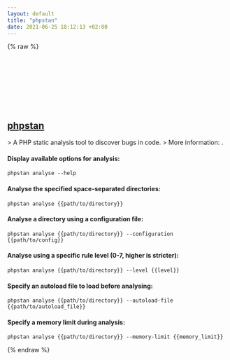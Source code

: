 ```yaml
---
layout: default
title: "phpstan"
date: 2021-06-25 18:12:13 +02:00
---
```

{% raw %}
<h2 id="phpstan">
  <a href="/en/common/phpstan.html">phpstan</a> <a href="#phpstan"><svg class="icon">
    <use href="/assets/images/unicode_sprite.svg#link" />
  </svg></a>
</h2>
> A PHP static analysis tool to discover bugs in code.
> More information: <https://github.com/phpstan/phpstan>.

#### Display available options for analysis:
```shell
phpstan analyse --help
```
#### Analyse the specified space-separated directories:
```shell
phpstan analyse {{path/to/directory}}
```
#### Analyse a directory using a configuration file:
```shell
phpstan analyse {{path/to/directory}} --configuration {{path/to/config}}
```
#### Analyse using a specific rule level (0-7, higher is stricter):
```shell
phpstan analyse {{path/to/directory}} --level {{level}}
```
#### Specify an autoload file to load before analysing:
```shell
phpstan analyse {{path/to/directory}} --autoload-file {{path/to/autoload_file}}
```
#### Specify a memory limit during analysis:
```shell
phpstan analyse {{path/to/directory}} --memory-limit {{memory_limit}}
```
{% endraw %}